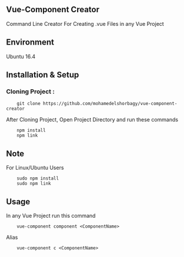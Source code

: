 ## Vue-Component Creator
<p>Command Line Creator For Creating .vue Files in any Vue Project</p>

## Environment
<p>Ubuntu 16.4</p>

## Installation & Setup

### Cloning Project : 

```
    git clone https://github.com/mohamedelshorbagy/vue-component-creator
```

<p>After Cloning Project, Open Project Directory and run these commands</p>

```
    npm install
    npm link
```

## Note
<p>For Linux/Ubuntu Users</p>

```
    sudo npm install
    sudo npm link
```

## Usage
<p>In any Vue Project run this command</p>

```
    vue-component component <ComponentName>
```

<p>Alias</p>

```
    vue-component c <ComponentName>
```

